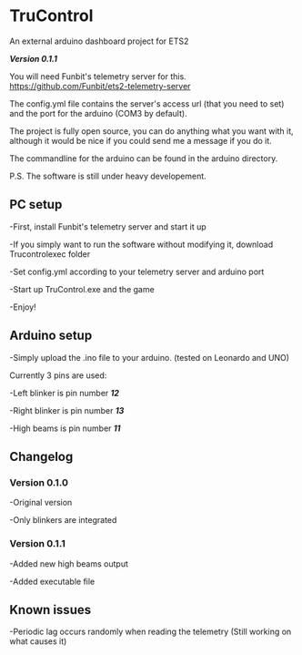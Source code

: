 # TruControl
An external arduino dashboard project for ETS2

***Version 0.1.1***


You will need Funbit's telemetry server for this. https://github.com/Funbit/ets2-telemetry-server

The config.yml file contains the server's access url (that you need to set) and the port for the arduino (COM3 by default).

The project is fully open source, you can do anything what you want with it, although it would be nice if you could send me a message if you do it.

The commandline for the arduino can be found in the arduino directory.

P.S. The software is still under heavy developement.

## PC setup

-First, install Funbit's telemetry server and start it up

-If you simply want to run the software without modifying it, download Trucontrolexec folder

-Set config.yml according to your telemetry server and arduino port

-Start up TruControl.exe and the game

-Enjoy!

## Arduino setup

-Simply upload the .ino file to your arduino. (tested on Leonardo and UNO)

Currently 3 pins are used:

-Left blinker is pin number ***12***

-Right blinker is pin number ***13***

-High beams is pin number ***11***

## Changelog

### Version 0.1.0
-Original version

-Only blinkers are integrated

### Version 0.1.1
-Added new high beams output

-Added executable file

## Known issues
-Periodic lag occurs randomly when reading the telemetry (Still working on what causes it)
